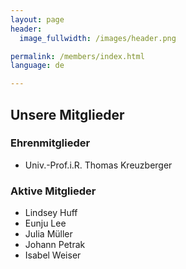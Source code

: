 ```yaml
---
layout: page
header:
  image_fullwidth: /images/header.png

permalink: /members/index.html
language: de

---
```


## Unsere Mitglieder

### Ehrenmitglieder

* Univ.-Prof.i.R. Thomas Kreuzberger

### Aktive Mitglieder

* Lindsey Huff
* Eunju Lee
* Julia Müller
* Johann Petrak
* Isabel Weiser


